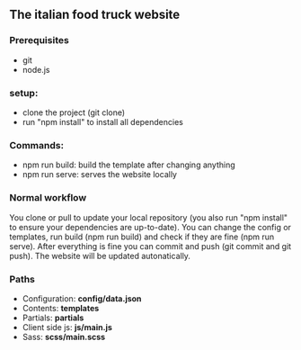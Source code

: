 The italian food truck website
------------------------------

### Prerequisites
* git
* node.js

### setup:
* clone the project (git clone)
* run "npm install" to install all dependencies

### Commands:
* npm run build: build the template after changing anything
* npm run serve: serves the website locally

### Normal workflow
You clone or pull to update your local repository (you also run "npm install" to ensure your dependencies are up-to-date).
You can change the config or templates, run build (npm run build) and check if they are fine (npm run serve).
After everything is fine you can commit and push (git commit and git push).
The website will be updated autonatically.

### Paths
* Configuration: **config/data.json**
* Contents: **templates**
* Partials: **partials**
* Client side js: **js/main.js**
* Sass: **scss/main.scss**
